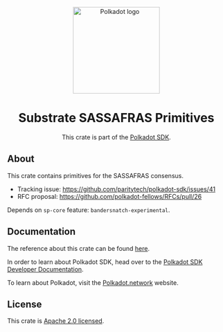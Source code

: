 <div align="center">

<img
alt="Polkadot logo" width="200"
src="https://raw.githubusercontent.com/paritytech/polkadot-sdk/rzadp/readmes/docs/images/Polkadot_Logo_Horizontal_Pink_BlackOnWhite.png">

# Substrate SASSAFRAS Primitives

This crate is part of the [Polkadot SDK](https://github.com/paritytech/polkadot-sdk/).

</div>

## About

This crate contains primitives for the SASSAFRAS consensus.

- Tracking issue: https://github.com/paritytech/polkadot-sdk/issues/41
- RFC proposal: https://github.com/polkadot-fellows/RFCs/pull/26

Depends on `sp-core` feature: `bandersnatch-experimental`.

## Documentation

The reference about this crate can be found [here](https://paritytech.github.io/polkadot-sdk/master/sp_consensus_sassafras).

In order to learn about Polkadot SDK, head over to the [Polkadot SDK Developer Documentation](https://paritytech.github.io/polkadot-sdk/master/polkadot_sdk_docs/index.html).

To learn about Polkadot, visit the [Polkadot.network](https://polkadot.network/) website.

## License

This crate is [Apache 2.0 licensed](https://spdx.org/licenses/Apache-2.0.html).
